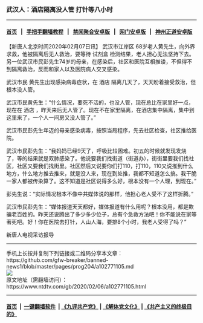 ### 武汉人：酒店隔离没人管 打针等八小时
------------------------

#### [首页](https://github.com/gfw-breaker/banned-news1/blob/master/README.md) &nbsp;&nbsp;|&nbsp;&nbsp; [手把手翻墙教程](https://github.com/gfw-breaker/guides/wiki) &nbsp;&nbsp;|&nbsp;&nbsp; [禁闻聚合安卓版](https://github.com/gfw-breaker/bn-android) &nbsp;&nbsp;|&nbsp;&nbsp; [网门安卓版](https://github.com/oGate2/oGate) &nbsp;&nbsp;|&nbsp;&nbsp; [神州正道安卓版](https://github.com/SzzdOgate/update) 



<div><div class="post_content" itemprop="articleBody">
 <p>
  【新唐人北京时间2020年02月07日讯】
  <ok href="https://www.ntdtv.com/gb/武汉市江岸区.htm">
   武汉市江岸区
  </ok>
  68岁老人黄先生，向外界求救，他被隔离后无人救治，要等待
  <ok href="https://www.ntdtv.com/gb/试剂盒.htm">
   试剂盒
  </ok>
  检测结果，老人担心无法坚持下去。另一位武汉市民彭先生74岁的母亲，在感染后，社区和医院互相推诿，不但得不到隔离救治，反而和家人以及医院病人交叉感染。
 </p>
 <p>
  武汉市民 黄先生出现感染病毒症状，在
  <ok href="https://www.ntdtv.com/gb/酒店.htm">
   酒店
  </ok>
  隔离几天了，天天盼着接受救治，但根本没人管。
 </p>
 <p>
  武汉市民黄先生：“什么情况，要死不活的，也没人管，现在总比在家里好一点，现在在
  <ok href="https://www.ntdtv.com/gb/酒店.htm">
   酒店
  </ok>
  ，昨天来后无人管了。现在不在家里隔离，在酒店集中隔离，集中到这里来了，一个人一间房又没人管了。”
 </p>
 <p>
  武汉市民彭先生年迈的母亲感染病毒，按照当局程序，先去社区检查，社区推给医院。
 </p>
 <p>
  武汉市民彭先生：“我妈妈已经9天了，呼吸比较困难。初五的时候就发现发烧了，等的结果就是双肺感染了。他说要我们找街道（街道办），街街里要我们找社区，社区又要我们找街里。社区然后又说要你们打110，打110，110又说推到什么地方，什么地方推去推来，就是没人来，现在到处推，我都不知道怎么搞。我干脆一家人都被传染算了。这不知道是社区说得多么好，根本没有一个人理，到现在。”
 </p>
 <p>
  彭先生说：“实际情况根本不像中共媒体说的那样，他担心老人受不了这样折腾。”
 </p>
 <p>
  武汉市民彭先生：“媒体报道天天都好，媒体报道有什么用呢？根本没用，都是欺骗老百姓的。昨天还说腾出了多少多少位子，总有个急救方法吧！你不能说在家等著死吧。好！你在医院去打针，人山人海，要排8个小时，我老人受得了吗？”
 </p>
 <p>
  新唐人电视采访报导
 </p>
 <div class="single_ad">
 </div>
</div>
</div>
<hr/>
手机上长按并复制下列链接或二维码分享本文章：<br/>
https://github.com/gfw-breaker/banned-news1/blob/master/pages/prog204/a102771105.md <br/>
<a href='https://github.com/gfw-breaker/banned-news1/blob/master/pages/prog204/a102771105.md'><img src='https://github.com/gfw-breaker/banned-news1/blob/master/pages/prog204/a102771105.md.png'/></a> <br/>
原文地址（需翻墙访问）：https://www.ntdtv.com/gb/2020/02/06/a102771105.html


------------------------
#### [首页](https://github.com/gfw-breaker/banned-news1/blob/master/README.md) &nbsp;|&nbsp; [一键翻墙软件](https://github.com/gfw-breaker/nogfw/blob/master/README.md) &nbsp;| [《九评共产党》](https://github.com/gfw-breaker/9ping.md/blob/master/README.md#九评之一评共产党是什么) | [《解体党文化》](https://github.com/gfw-breaker/jtdwh.md/blob/master/README.md) | [《共产主义的终极目的》](https://github.com/gfw-breaker/gczydzjmd.md/blob/master/README.md)


<img src='http://gfw-breaker.win/banned-news/pages/prog204/a102771105.md' width='0px' height='0px'/>